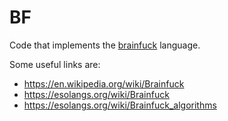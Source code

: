 # BF

Code that implements the [brainfuck](https://esolangs.org/wiki/Brainfuck) language.

Some useful links are:

- https://en.wikipedia.org/wiki/Brainfuck
- https://esolangs.org/wiki/Brainfuck
- https://esolangs.org/wiki/Brainfuck_algorithms
